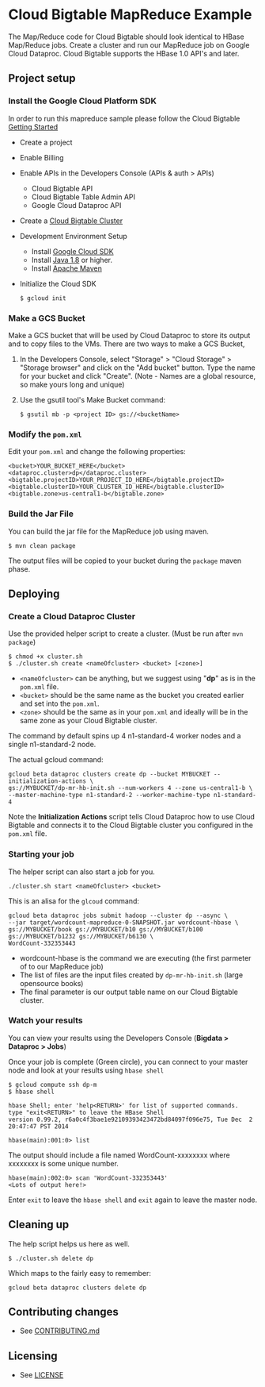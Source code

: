 # Cloud Bigtable MapReduce Example

The Map/Reduce code for Cloud Bigtable should look identical to HBase
Map/Reduce jobs. Create a cluster and run our MapReduce job on Google Cloud Dataproc.
Cloud Bigtable supports the HBase 1.0 API's and later.

## Project setup
### Install the Google Cloud Platform SDK

In order to run this mapreduce sample please follow the Cloud Bigtable [Getting Started](https://cloud.google.com/bigtable/docs/hbase-shell-quickstart#before_you_start)

  * Create a project
  * Enable Billing
  * Enable APIs in the Developers Console (APIs & auth > APIs)
    * Cloud Bigtable API
    * Cloud Bigtable Table Admin API
    * Google Cloud Dataproc API
  * Create a [Cloud Bigtable Cluster](https://cloud.google.com/bigtable/docs/creating-cluster)
  * Development Environment Setup
    * Install [Google Cloud SDK](https://cloud.google.com/sdk/)
    * Install [Java 1.8](http://www.oracle.com/technetwork/java/javase/downloads/index.html) or higher.
    * Install [Apache Maven](https://maven.apache.org/)
  * Initialize the Cloud SDK
  
    `$ gcloud init`

### Make a GCS Bucket

Make a GCS bucket that will be used by Cloud Dataproc to store its output and to copy
files to the VMs.  There are two ways to make a GCS Bucket, 

1. In the Developers Console, select "Storage" > "Cloud Storage" > "Storage
   browser" and click on the "Add bucket" button. Type the name for your
   bucket and click "Create".  (Note - Names are a global resource, so make
   yours long and unique) 
1. Use the gsutil tool's Make Bucket command:

    `$ gsutil mb -p <project ID> gs://<bucketName>`

### Modify the **`pom.xml`**

Edit your `pom.xml` and change the following properties:

    <bucket>YOUR_BUCKET_HERE</bucket>
    <dataproc.cluster>dp</dataproc.cluster>
    <bigtable.projectID>YOUR_PROJECT_ID_HERE</bigtable.projectID>
    <bigtable.clusterID>YOUR_CLUSTER_ID_HERE</bigtable.clusterID>
    <bigtable.zone>us-central1-b</bigtable.zone>

### Build the Jar File

You can build the jar file for the MapReduce job using maven.

    $ mvn clean package

The output files will be copied to your bucket during the `package` maven phase.

## Deploying

### Create a Cloud Dataproc Cluster

Use the provided helper script to create a cluster.  (Must be run after `mvn package`)

    $ chmod +x cluster.sh
    $ ./cluster.sh create <nameOfcluster> <bucket> [<zone>]

* `<nameOfcluster>` can be anything, but we suggest using "**dp**" as is in the `pom.xml` file.
* `<bucket>` should be the same name as the bucket you created earlier and set into the `pom.xml`.
* `<zone>` should be the same as in your `pom.xml` and ideally will be in the same zone as your Cloud Bigtable cluster.

The command by default spins up 4 n1-standard-4 worker nodes and a single n1-standard-2 node.

The actual gcloud command:

    gcloud beta dataproc clusters create dp --bucket MYBUCKET --initialization-actions \
    gs://MYBUCKET/dp-mr-hb-init.sh --num-workers 4 --zone us-central1-b \
    --master-machine-type n1-standard-2 --worker-machine-type n1-standard-4

Note the **Initialization Actions** script tells Cloud Dataproc how to use Cloud Bigtable and connects it to the Cloud Bigtable cluster you configured in the `pom.xml` file.

### Starting your job

The helper script can also start a job for you.

    ./cluster.sh start <nameOfcluster> <bucket>
    
This is an alisa for the `glcoud` command:

    gcloud beta dataproc jobs submit hadoop --cluster dp --async \
    --jar target/wordcount-mapreduce-0-SNAPSHOT.jar wordcount-hbase \
    gs://MYBUCKET/book gs://MYBUCKET/b10 gs://MYBUCKET/b100 gs://MYBUCKET/b1232 gs://MYBUCKET/b6130 \
    WordCount-332353443
    
* wordcount-hbase is the command we are executing (the first parmeter of to our MapReduce job)
* The list of files are the input files created by `dp-mr-hb-init.sh` (large opensource books)
* The final parameter is our output table name on our Cloud Bigtable cluster.

### Watch your results

You can view your results using the Developers Console (**Bigdata > Dataproc > Jobs**)
 
 Once your job is complete (Green circle), you can connect to your master node and look at your results using `hbase shell`

    $ gcloud compute ssh dp-m
    $ hbase shell

    hbase Shell; enter 'help<RETURN>' for list of supported commands.
    type "exit<RETURN>" to leave the HBase Shell
    version 0.99.2, r6a0c4f3bae1e92109393423472bd84097f096e75, Tue Dec  2 20:47:47 PST 2014

    hbase(main):001:0> list

The output should include a file named WordCount-xxxxxxxx where xxxxxxxx is some unique number.  

    hbase(main):002:0> scan 'WordCount-332353443'
    <Lots of output here!>

Enter `exit` to leave the `hbase shell` and `exit` again to leave the master node.

## Cleaning up

The help script helps us here as well.

    $ ./cluster.sh delete dp
    
Which maps to the fairly easy to remember:

    gcloud beta dataproc clusters delete dp

## Contributing changes

* See [CONTRIBUTING.md](../../CONTRIBUTING.md)

## Licensing

* See [LICENSE](../../LICENSE)
